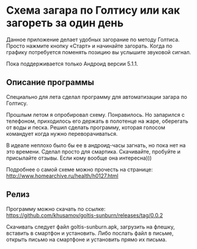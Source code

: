 Схема загара по Голтису или как загореть за один день
=====================================================

Данное приложение делает удобных загорание по методу Голтиса. 
Просто нажмите кнопку «Старт» и начинайте загорать. 
Когда по графику потребуется поменять позицию вы услышите звуковой сигнал.

Пока поддерживается только Андроид версии 5.1.1.

Описание программы
-----------------

Специально для лета сделал программу для автоматизации загара по Голтису.

Прошлым летом я опробировал схему. Понравилось. Но запарился с телефоном, 
приходилось его держать в полотенце на жаре, оберегать от воды и песка. 
Решил сделать программу, которая голосом командует когда нужно переворачиваться. 

В идеале неплохо было бы ее в андроид-часы загнать, но пока нет на это времени. 
Сделал просто для смартика. Скачивайте, пробуйте и присылайте отзывы. 
Если кому вообще она интересна)))

Подробнее о самой схеме можно прочесть на странице:  
http://www.homearchive.ru/health/h0127.html

Релиз
-----

Программу можно скачать по ссылке:  
https://github.com/khusamov/goltis-sunburn/releases/tag/0.0.2

Скачивать следует файл goltis-sunburn.apk, загрузить на флешку, 
вставить в смартфон и установить. Либо послать файл в письме, 
открыть письмо на смартфоне и установить прямо их письма.